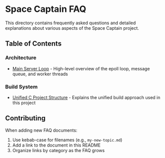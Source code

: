 # Space Captain FAQ

This directory contains frequently asked questions and detailed explanations about various aspects of the Space Captain project.

## Table of Contents

### Architecture
- [Main Server Loop](main-loop.md) - High-level overview of the epoll loop, message queue, and worker threads

### Build System
- [Unified C Project Structure](unified-c-project-structure.md) - Explains the unified build approach used in this project

## Contributing

When adding new FAQ documents:
1. Use kebab-case for filenames (e.g., `my-new-topic.md`)
2. Add a link to the document in this README
3. Organize links by category as the FAQ grows